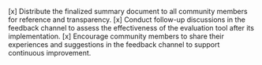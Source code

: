 [x] Distribute the finalized summary document to all community members for reference and transparency.
[x] Conduct follow-up discussions in the feedback channel to assess the effectiveness of the evaluation tool after its implementation.
[x] Encourage community members to share their experiences and suggestions in the feedback channel to support continuous improvement.